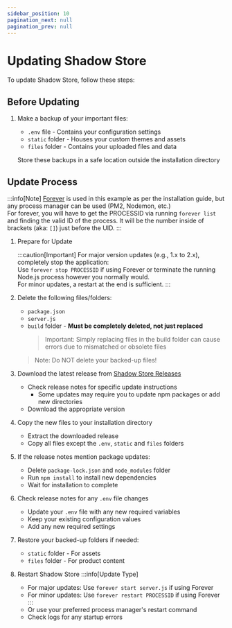 ```yaml
---
sidebar_position: 10
pagination_next: null
pagination_prev: null
---
```


# Updating Shadow Store

To update Shadow Store, follow these steps:

## Before Updating

1. Make a backup of your important files:

   - `.env` file - Contains your configuration settings
   - `static` folder - Houses your custom themes and assets
   - `files` folder - Contains your uploaded files and data

   Store these backups in a safe location outside the installation directory

## Update Process

:::info[Note]
[Forever](https://www.npmjs.com/package/forever) is used in this example as per the installation guide, but any process manager can be used (PM2, Nodemon, etc.)\
For forever, you will have to get the PROCESSID via running `forever list` and finding the valid ID of the process. It will be the number inside of brackets (aka: `[]`) just before the UID.
:::

1. Prepare for Update

   :::caution[Important]
   For major version updates (e.g., 1.x to 2.x), completely stop the application:\
   Use `forever stop PROCESSID` if using Forever or terminate the running Node.js process however you normally would.\
   For minor updates, a restart at the end is sufficient.
   :::

2. Delete the following files/folders:

   - `package.json`
   - `server.js`
   - `build` folder - **Must be completely deleted, not just replaced**
     > Important: Simply replacing files in the build folder can cause errors due to mismatched or obsolete files

   > Note: Do NOT delete your backed-up files!

3. Download the latest release from [Shadow Store Releases](https://shadowdevs.com/releases/24)

   - Check release notes for specific update instructions
     - Some updates may require you to update npm packages or add new directories
   - Download the appropriate version

4. Copy the new files to your installation directory

   - Extract the downloaded release
   - Copy all files except the `.env`, `static` and `files` folders

5. If the release notes mention package updates:

   - Delete `package-lock.json` and `node_modules` folder
   - Run `npm install` to install new dependencies
   - Wait for installation to complete

6. Check release notes for any `.env` file changes

   - Update your `.env` file with any new required variables
   - Keep your existing configuration values
   - Add any new required settings

7. Restore your backed-up folders if needed:

   - `static` folder - For assets
   - `files` folder - For product content

8. Restart Shadow Store
   :::info[Update Type]
   - For major updates: Use `forever start server.js` if using Forever
   - For minor updates: Use `forever restart PROCESSID` if using Forever
     :::
   - Or use your preferred process manager's restart command
   - Check logs for any startup errors

